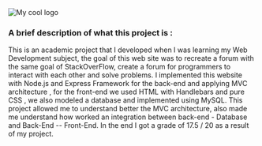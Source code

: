  <img src="/public/images/logo-gitHub.png" alt="My cool logo"/>

### A brief description of what this project is :
This is an academic project that I developed when I was learning my Web Development subject, the goal of this web site was to recreate a forum with the same goal of StackOverFlow, create a forum for programmers to interact with each other and solve problems. I implemented this website with Node.js and Express Framework for the back-end and applying MVC architecture , for the front-end we used HTML with Handlebars and pure CSS , we also modeled a database and implemented using MySQL.
This project allowed me to understand better the MVC architecture, also made me understand how worked an integration between back-end - Database and Back-End -- Front-End.
In the end I got a grade of 17.5 / 20 as a result of my project.

